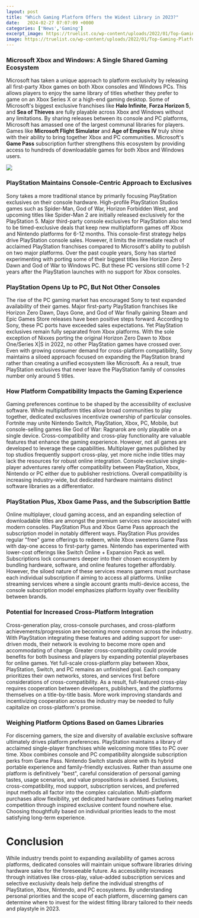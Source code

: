 ```yaml
---
layout: post
title: "Which Gaming Platform Offers the Widest Library in 2023?"
date:   2024-02-27 07:07:09 +0000
categories: ['News','Gaming']
excerpt_image: https://truelist.co/wp-content/uploads/2022/01/Top-Gaming-Platforms-for-Game_Developers.jpg
image: https://truelist.co/wp-content/uploads/2022/01/Top-Gaming-Platforms-for-Game_Developers.jpg
---
```


### **Microsoft Xbox and Windows: A Single Shared Gaming Ecosystem**
Microsoft has taken a unique approach to platform exclusivity by releasing all first-party Xbox games on both Xbox consoles and Windows PCs. This allows players to enjoy the same library of titles whether they prefer to game on an Xbox Series X or a high-end gaming desktop. Some of Microsoft's biggest exclusive franchises like **Halo Infinite**, **Forza Horizon 5**, and **Sea of Thieves** are fully playable across Xbox and Windows without any limitations. 
By sharing releases between its console and PC platforms, Microsoft has amassed one of the largest communal libraries for players. Games like **Microsoft Flight Simulator** and **Age of Empires IV** truly shine with their ability to bring together Xbox and PC communities. Microsoft's **Game Pass** subscription further strengthens this ecosystem by providing access to hundreds of downloadable games for both Xbox and Windows users.

![](https://truelist.co/wp-content/uploads/2022/01/Top-Gaming-Platforms-for-Game_Developers.jpg)
### **PlayStation Maintains Console-Centric Approach to Exclusives** 
Sony takes a more traditional stance by primarily focusing PlayStation exclusives on their console hardware. High-profile PlayStation Studios games such as Spider-Man, God of War, Horizon Forbidden West, and upcoming titles like Spider-Man 2 are initially released exclusively for the PlayStation 5. Major third-party console exclusives for PlayStation also tend to be timed-exclusive deals that keep new multiplatform games off Xbox and Nintendo platforms for 6-12 months.
This console-first strategy helps drive PlayStation console sales. However, it limits the immediate reach of acclaimed PlayStation franchises compared to Microsoft's ability to publish on two major platforms. Over the past couple years, Sony has started experimenting with porting some of their biggest titles like Horizon Zero Dawn and God of War to Windows PC. But these PC versions still come 1-2 years after the PlayStation launches with no support for Xbox consoles.
### **PlayStation Opens Up to PC, But Not Other Consoles**
The rise of the PC gaming market has encouraged Sony to test expanded availability of their games. Major first-party PlayStation franchises like Horizon Zero Dawn, Days Gone, and God of War finally gaining Steam and Epic Games Store releases have been positive steps forward. According to Sony, these PC ports have exceeded sales expectations. 
Yet PlayStation exclusives remain fully separated from Xbox platforms. With the sole exception of Nixxes porting the original Horizon Zero Dawn to Xbox One/Series X|S in 2022, no other PlayStation games have crossed over. Even with growing consumer demand for cross-platform compatibility, Sony maintains a siloed approach focused on expanding the PlayStation brand rather than creating a unified ecosystem like Microsoft. As a result, true PlayStation exclusives that never leave the PlayStation family of consoles number only around 5 titles.
### **How Platform Compatibility Impacts the Gaming Experience**
Gaming preferences continue to be shaped by the accessibility of exclusive software. While multiplatform titles allow broad communities to play together, dedicated exclusives incentivize ownership of particular consoles. Fortnite may unite Nintendo Switch, PlayStation, Xbox, PC, Mobile, but console-selling games like God of War: Ragnarok are only playable on a single device. 
Cross-compatibility and cross-play functionality are valuable features that enhance the gaming experience. However, not all games are developed to leverage these capabilities. Multiplayer games published by top studios frequently support cross-play, yet more niche indie titles may lack the resources for robust online integration. Console-exclusive single-player adventures rarely offer compatibility between PlayStation, Xbox, Nintendo or PC either due to publisher restrictions. Overall compatibility is increasing industry-wide, but dedicated hardware maintains distinct software libraries as a differentiator.
### **PlayStation Plus, Xbox Game Pass, and the Subscription Battle** 
Online multiplayer, cloud gaming access, and an expanding selection of downloadable titles are amongst the premium services now associated with modern consoles. PlayStation Plus and Xbox Game Pass approach the subscription model in notably different ways. PlayStation Plus provides regular "free" game offerings to redeem, while Xbox sweetens Game Pass with day-one access to first-party games. Nintendo has experimented with lower-cost offerings like Switch Online + Expansion Pack as well.
Subscriptions lock consumers deeper into their chosen ecosystem by bundling hardware, software, and online features together affordably. However, the siloed nature of these services means gamers must purchase each individual subscription if aiming to access all platforms. Unlike streaming services where a single account grants multi-device access, the console subscription model emphasizes platform loyalty over flexibility between brands.
### **Potential for Increased Cross-Platform Integration** 
Cross-generation play, cross-console purchases, and cross-platform achievements/progression are becoming more common across the industry. With PlayStation integrating these features and adding support for user-driven mods, their network is evolving to become more open and accommodating of change. Greater cross-compatibility could provide benefits for both business and players by expanding potential playerbases for online games.
Yet full-scale cross-platform play between Xbox, PlayStation, Switch, and PC remains an unfinished goal. Each company prioritizes their own networks, stores, and services first before considerations of cross-compatibility. As a result, full-featured cross-play requires cooperation between developers, publishers, and the platforms themselves on a title-by-title basis. More work improving standards and incentivizing cooperation across the industry may be needed to fully capitalize on cross-platform's promise.
### **Weighing Platform Options Based on Games Libraries**
For discerning gamers, the size and diversity of available exclusive software ultimately drives platform preferences. PlayStation maintains a library of acclaimed single-player franchises while welcoming more titles to PC over time. Xbox combines console and PC compatibility alongside subscription perks from Game Pass. Nintendo Switch stands alone with its hybrid portable experience and family-friendly exclusives. 
Rather than assume one platform is definitively "best", careful consideration of personal gaming tastes, usage scenarios, and value propositions is advised. Exclusives, cross-compatibility, mod support, subscription services, and preferred input methods all factor into the complex calculation. Multi-platform purchases allow flexibility, yet dedicated hardware continues fueling market competition through inspired exclusive content found nowhere else. Choosing thoughtfully based on individual priorities leads to the most satisfying long-term experience.
# Conclusion
While industry trends point to expanding availability of games across platforms, dedicated consoles will maintain unique software libraries driving hardware sales for the foreseeable future. As accessibility increases through initiatives like cross-play, value-added subscription services and selective exclusivity deals help define the individual strengths of PlayStation, Xbox, Nintendo, and PC ecosystems. By understanding personal priorities and the scope of each platform, discerning gamers can determine where to invest for the widest fitting library tailored to their needs and playstyle in 2023.